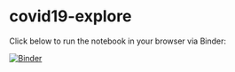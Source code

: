 # covid19-explore

Click below to run the notebook in your browser via Binder:

[![Binder](https://mybinder.org/badge_logo.svg)](https://mybinder.org/v2/gh/claire-loves-data/covid19-explore/HEAD?filepath=vax-projections.ipynb)


